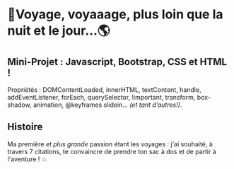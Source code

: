 # 🎵Voyage, voyaaage, plus loin que la nuit et le jour…🌎

## Mini-Projet :  Javascript, Bootstrap, CSS et HTML !

Propriétés : DOMContentLoaded, innerHTML, textContent, handle, addEventListener, forEach, querySelector, !important, transform, box-shadow, animation, @keyframes slidein... <i>(et tant d’autres!)</i>.

## Histoire

Ma première <i>et plus grande</i> passion étant les voyages : j'ai souhaité, à travers 7 citations, te convaincre de prendre ton sac à dos et de partir à l'aventure ! 💥

